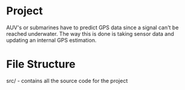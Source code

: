 # Project

AUV's or submarines have to predict GPS data since a signal can't be reached underwater. The way this is done is taking sensor data and updating an internal GPS estimation.

# File Structure

src/ - contains all the source code for the project
